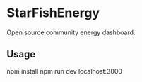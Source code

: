 # StarFishEnergy

Open source community energy dashboard.

## Usage

npm install
npm run dev
localhost:3000
